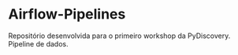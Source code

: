 # Airflow-Pipelines
Repositório desenvolvida para o primeiro workshop da PyDiscovery. Pipeline de dados.
